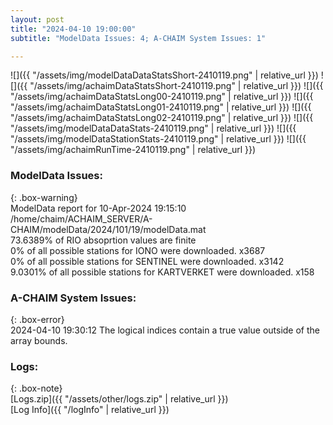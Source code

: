 ```yaml
---
layout: post
title: "2024-04-10 19:00:00"
subtitle: "ModelData Issues: 4; A-CHAIM System Issues: 1"

---
```


![]({{ "/assets/img/modelDataDataStatsShort-2410119.png" | relative_url }})
![]({{ "/assets/img/achaimDataStatsShort-2410119.png" | relative_url }})
![]({{ "/assets/img/achaimDataStatsLong00-2410119.png" | relative_url }})
![]({{ "/assets/img/achaimDataStatsLong01-2410119.png" | relative_url }})
![]({{ "/assets/img/achaimDataStatsLong02-2410119.png" | relative_url }})
![]({{ "/assets/img/modelDataDataStats-2410119.png" | relative_url }})
![]({{ "/assets/img/modelDataStationStats-2410119.png" | relative_url }})
![]({{ "/assets/img/achaimRunTime-2410119.png" | relative_url }})


### ModelData Issues:  
  
{: .box-warning}  
 ModelData report for 10-Apr-2024 19:15:10   
 /home/chaim/ACHAIM_SERVER/A-CHAIM/modelData/2024/101/19/modelData.mat   
 73.6389% of RIO absoprtion values are finite   
 0% of all possible stations for IONO were downloaded. x3687   
 0% of all possible stations for SENTINEL were downloaded. x3142   
 9.0301% of all possible stations for KARTVERKET were downloaded. x158   
  
### A-CHAIM System Issues:  
  
{: .box-error}  
2024-04-10 19:30:12 The logical indices contain a true value outside of the array bounds.  

### Logs:  
  
{: .box-note}  
[Logs.zip]({{ "/assets/other/logs.zip" | relative_url }})  
[Log Info]({{ "/logInfo" | relative_url }})  
